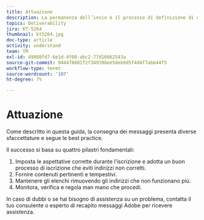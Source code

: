 ```yaml
---
title: Attuazione
description: La permanenza dell’invio è il processo di definizione di un volume e di una strategia di invio coerenti al fine di mantenere la reputazione dell’ISP.
topics: Deliverability
jira: KT-5264
thumbnail: kt5264.jpg
doc-type: article
activity: understand
team: TM
exl-id: 49988fd7-6e1d-4f00-abc2-77d16662543a
source-git-commit: 9444f8601f2f349398ee5deb9d5f4d4f7abb44f5
workflow-type: tm+mt
source-wordcount: '107'
ht-degree: 7%

---
```


# Attuazione

Come descritto in questa guida, la consegna dei messaggi presenta diverse sfaccettature e segue le best practice.

Il successo si basa su quattro pilastri fondamentali:

1. Imposta le aspettative corrette durante l’iscrizione e adotta un buon processo di iscrizione che eviti indirizzi non corretti.
2. Fornire contenuti pertinenti e tempestivi.
3. Mantenere gli elenchi rimuovendo gli indirizzi che non funzionano più.
4. Monitora, verifica e regola man mano che procedi.

In caso di dubbi o se hai bisogno di assistenza su un problema, contatta il tuo consulente o esperto di recapito messaggi Adobe per ricevere assistenza.
